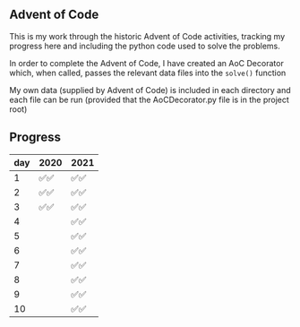 
## Advent of Code

This is my work through the historic Advent of Code
activities, tracking my progress here and including
the python code used to solve the problems.

In order to complete the Advent of Code, I have created
an AoC Decorator which, when called, passes the relevant
data files into the `solve()` function

My own data (supplied by Advent of Code) is included in
each directory and each file can be run (provided that the
AoCDecorator.py file is in the project root)

## Progress
|   day | 2020                                 | 2021                                 |
|-------|--------------------------------------|--------------------------------------|
|     1 | :white_check_mark::white_check_mark: | :white_check_mark::white_check_mark: |
|     2 | :white_check_mark::white_check_mark: | :white_check_mark::white_check_mark: |
|     3 | :white_check_mark::white_check_mark: | :white_check_mark::white_check_mark: |
|     4 |                                      | :white_check_mark::white_check_mark: |
|     5 |                                      | :white_check_mark::white_check_mark: |
|     6 |                                      | :white_check_mark::white_check_mark: |
|     7 |                                      | :white_check_mark::white_check_mark: |
|     8 |                                      | :white_check_mark::white_check_mark: |
|     9 |                                      | :white_check_mark::white_check_mark: |
|    10 |                                      | :white_check_mark::white_check_mark: |